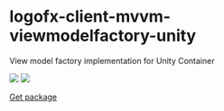# logofx-client-mvvm-viewmodelfactory-unity
View model factory implementation for Unity Container

<img src=https://ci.appveyor.com/api/projects/status/github/logofx/logofx-client-mvvm-viewmodelfactory-unity>

<img src=https://img.shields.io/nuget/dt/LogoFX.Client.Mvvm.ViewModelFactory.Unity>

[Get package](https://www.nuget.org/packages/LogoFX.Client.Mvvm.ViewModelFactory.Unity)